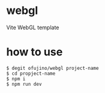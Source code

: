 # webgl
Vite WebGL template

# how to use

```
$ degit ofujino/webgl project-name
$ cd propject-name
$ npm i
$ npm run dev
```
